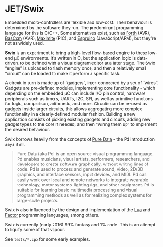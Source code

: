 # JET/Swix

Embedded micro-controllers are flexible and low-cost. Their behaviour is
determined by the software they run. The predominant programming language for
this is C/C++. Some alternatives exist, such as [Forth][af] (AVR), [BasCom][bc]
(AVR), [Maximite][mm] (PIC), and [Espruino][es] (JavaScript/ARM), but they're
not as widely used.

**Swix** is an experiment to bring a high-level flow-based engine to these
low-end µC environments. It's written in C, but the application logic is
data-driven, to be defined with a visual diagram editor at a later stage. The
Swix “engine” is uploaded to flash memory once, and then a relatively small
“circuit” can be loaded to make it perform a specific task.

A circuit in turn is made up of “gadgets”, inter-connected by a set of “wires”.
Gadgets are pre-defined modules, implementing core functionality - which
depending on the embedded µC can include I/O pin control, hardware peripherals
such as timers, UARTs, I2C, SPI, as well as primitive functions for logic,
comparison, arithmetic, and more. Circuits can be re-used as gadgets inside
larger circuits, this allows aggregating more complex functionality in a
clearly-defined modular fashion. Building a new application consists of picking
existing gadgets and circuits, adding new gadget types to the core if needed,
and then “wiring them up” to implement the desired behaviour.

Swix borrows heavily from the concepts of [Pure Data](http://puredata.info/) -
the Pd introduction says it all:

> Pure Data (aka Pd) is an open source visual programming language. Pd enables
> musicians, visual artists, performers, researchers, and developers to create
> software graphically, without writing lines of code. Pd is used to process
> and generate sound, video, 2D/3D graphics, and interface sensors, input
> devices, and MIDI. Pd can easily work over local and remote networks to
> integrate wearable technology, motor systems, lighting rigs, and other
> equipment. Pd is suitable for learning basic multimedia processing and visual
> programming methods as well as for realizing complex systems for large-scale
> projects.

Swix is also influenced by the design and implementation of the [Lua][lu] and
[Factor][fa] programming languages, among others.

Swix is currently (early 2016) 99% fantasy and 1% code. This is an attempt to
liquify some of that vapour.

See `tests/*.cpp` for some early examples.

   [af]: http://amforth.sourceforge.net/
   [bc]: http://www.mcselec.com/index.php?option=com_content&task=view&id=14&Itemid=41
   [mm]: http://www.geoffg.net/maximite.html
   [es]: http://www.espruino.com/
   [lu]: http://www.lua.org/
   [fa]: http://factorcode.org/
